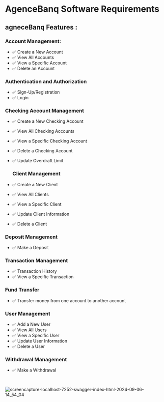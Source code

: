 # AgenceBanq Software Requirements

## agneceBanq Features :

### Account Management:

- ✅ Create a New Account
- ✅ View All Accounts
- ✅ View a Specific Account
- ✅ Delete an Account

### Authentication and Authorization

- ✅ Sign-Up/Registration
- ✅ Login

### Checking Account Management

- ✅ Create a New Checking Account
- ✅ View All Checking Accounts
- ✅ View a Specific Checking Account
- ✅ Delete a Checking Account
- ✅ Update Overdraft Limit

  ### Client Management

- ✅ Create a New Client
- ✅ View All Clients
- ✅ View a Specific Client
- ✅ Update Client Information
- ✅ Delete a Client

### Deposit Management

- ✅ Make a Deposit

### Transaction Management

- ✅ Transaction History
- ✅ View a Specific Transaction

###  Fund Transfer

- ✅ Transfer money from one account to another account 

###  User Management

- ✅ Add a New User
- ✅ View All Users
- ✅ View a Specific User
- ✅ Update User Information
- ✅ Delete a User

###  Withdrawal Management

- ✅ Make a Withdrawal

<br>

  
![screencapture-localhost-7252-swagger-index-html-2024-09-06-14_54_04](https://github.com/user-attachments/assets/4afd4e62-69d9-4fb9-91f4-dbfe70322dbe)
